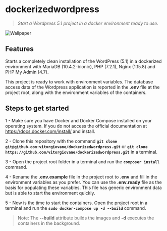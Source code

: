 # dockerizedwordpress
> *Start a Wordpress 5.1 project in a docker environment ready to use*.
  
![Wallpaper](https://user-images.githubusercontent.com/5404361/53292329-9f182c00-379f-11e9-9b19-f601ba5c5768.png)

## Features
Starts a completely clean installation of the WordPress (5.1) in a dockerized environment with MariaDB (10.4.2-bionic), PHP (7.2.1), Nginx (1.15.8) and PHP My Admin (4.7).

This project is ready to work with environment variables. The database access data of the Wordpress application is reported in the **.env** file at the project root, along with the environment variables of the containers.
  
## Steps to get started
1 - Make sure you have Docker and Docker Compose installed on your operating system. If you do not access the official documentation at https://docs.docker.com/install/ and install.

2 - Clone this repository with the command **`git clone git@github.com:vitorgiovane/dockerizedwordpress.git`** or **`git clone https://github.com/vitorgiovane/dockerizedwordpress.git`** in a terminal.

3 - Open the project root folder in a terminal and run the **`composer install`** command.

4 - Rename the **.env.example** file in the project root to **.env** and fill in the environment variables as you prefer. You can use the **.env.ready** file as the basis for populating these variables. This file has generic environment data but is able to start the environment quickly.

5 - Now is the time to start the containers. Open the project root in a terminal and run the **`sudo docker-compose up -d --build`** command.

> Note: The **--build** attribute builds the images and **-d** executes the containers in the background.
